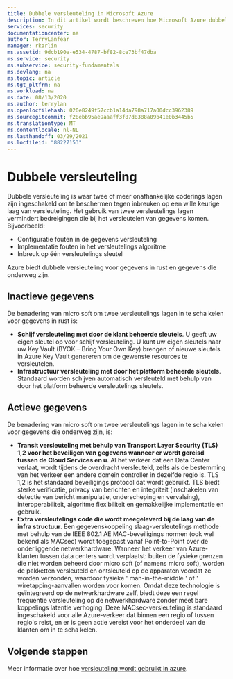 ```yaml
---
title: Dubbele versleuteling in Microsoft Azure
description: In dit artikel wordt beschreven hoe Microsoft Azure dubbele versleuteling biedt voor gegevens in rust en gegevens die onderweg zijn.
services: security
documentationcenter: na
author: TerryLanfear
manager: rkarlin
ms.assetid: 9dcb190e-e534-4787-bf82-8ce73bf47dba
ms.service: security
ms.subservice: security-fundamentals
ms.devlang: na
ms.topic: article
ms.tgt_pltfrm: na
ms.workload: na
ms.date: 08/13/2020
ms.author: terrylan
ms.openlocfilehash: 020e8249f57ccb1a14da798a717a00dcc3962389
ms.sourcegitcommit: f28ebb95ae9aaaff3f87d8388a09b41e0b3445b5
ms.translationtype: MT
ms.contentlocale: nl-NL
ms.lasthandoff: 03/29/2021
ms.locfileid: "88227153"
---
```

# <a name="double-encryption"></a>Dubbele versleuteling
Dubbele versleuteling is waar twee of meer onafhankelijke coderings lagen zijn ingeschakeld om te beschermen tegen inbreuken op een wille keurige laag van versleuteling. Het gebruik van twee versleutelings lagen vermindert bedreigingen die bij het versleutelen van gegevens komen. Bijvoorbeeld:

- Configuratie fouten in de gegevens versleuteling
- Implementatie fouten in het versleutelings algoritme
- Inbreuk op één versleutelings sleutel

Azure biedt dubbele versleuteling voor gegevens in rust en gegevens die onderweg zijn.

## <a name="data-at-rest"></a>Inactieve gegevens
De benadering van micro soft om twee versleutelings lagen in te scha kelen voor gegevens in rust is:

- **Schijf versleuteling met door de klant beheerde sleutels**. U geeft uw eigen sleutel op voor schijf versleuteling. U kunt uw eigen sleutels naar uw Key Vault (BYOK – Bring Your Own Key) brengen of nieuwe sleutels in Azure Key Vault genereren om de gewenste resources te versleutelen.
- **Infrastructuur versleuteling met door het platform beheerde sleutels**.  Standaard worden schijven automatisch versleuteld met behulp van door het platform beheerde versleutelings sleutels.

## <a name="data-in-transit"></a>Actieve gegevens
De benadering van micro soft om twee versleutelings lagen in te scha kelen voor gegevens die onderweg zijn, is:

- **Transit versleuteling met behulp van Transport Layer Security (TLS) 1,2 voor het beveiligen van gegevens wanneer er wordt gereisd tussen de Cloud Services en u**. Al het verkeer dat een Data Center verlaat, wordt tijdens de overdracht versleuteld, zelfs als de bestemming van het verkeer een andere domein controller in dezelfde regio is. TLS 1,2 is het standaard beveiligings protocol dat wordt gebruikt. TLS biedt sterke verificatie, privacy van berichten en integriteit (inschakelen van detectie van bericht manipulatie, onderscheping en vervalsing), interoperabiliteit, algoritme flexibiliteit en gemakkelijke implementatie en gebruik.
- **Extra versleutelings code die wordt meegeleverd bij de laag van de infra structuur**. Een gegevenskoppeling slaag-versleutelings methode met behulp van de IEEE 802.1 AE MAC-beveiligings normen (ook wel bekend als MACsec) wordt toegepast vanaf Point-to-Point over de onderliggende netwerkhardware. Wanneer het verkeer van Azure-klanten tussen data centers wordt verplaatst: buiten de fysieke grenzen die niet worden beheerd door micro soft (of namens micro soft), worden de pakketten versleuteld en ontsleuteld op de apparaten voordat ze worden verzonden, waardoor fysieke ' man-in-the-middle ' of ' wiretapping-aanvallen worden voor komen. Omdat deze technologie is geïntegreerd op de netwerkhardware zelf, biedt deze een regel frequentie versleuteling op de netwerkhardware zonder meet bare koppelings latentie verhoging. Deze MACsec-versleuteling is standaard ingeschakeld voor alle Azure-verkeer dat binnen een regio of tussen regio's reist, en er is geen actie vereist voor het onderdeel van de klanten om in te scha kelen.

## <a name="next-steps"></a>Volgende stappen
Meer informatie over hoe [versleuteling wordt gebruikt in azure](encryption-overview.md).
